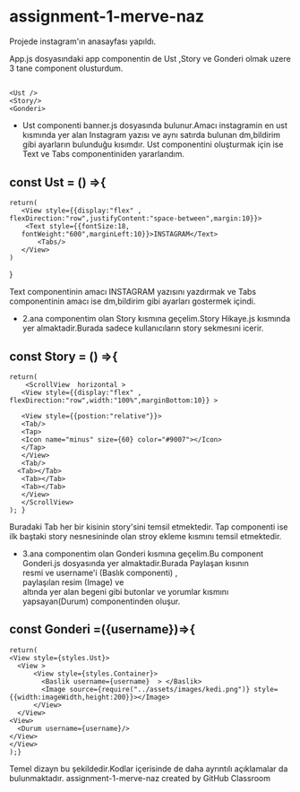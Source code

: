 # assignment-1-merve-naz

Projede instagram'ın anasayfası yapıldı.

App.js dosyasındaki app componentin de Ust ,Story ve Gonderi olmak uzere 3 tane component olusturdum.

## <ScrollView  contentInsetAdjustmentBehavior="automatic" >
    <Ust /> 
    <Story/>
    <Gonderi>
</ScrollView> 

* Ust componenti banner.js dosyasında bulunur.Amacı instagramin en ust kısmında yer alan Instagram yazısı ve aynı satırda bulunan dm,bildirim gibi ayarların bulunduğu kısımdır.
Ust componentini oluşturmak için ise  Text ve Tabs componentiniden  yararlandım.
  
## const Ust = () =>{
    return(
       <View style={{display:"flex" , flexDirection:"row",justifyContent:"space-between",margin:10}}>
        <Text style={{fontSize:18,
       fontWeight:"600",marginLeft:10}}>INSTAGRAM</Text>
           <Tabs/>
       </View>
    )
   }
  
Text componentinin amacı INSTAGRAM yazısını yazdırmak ve  Tabs componentinin amacı ise  dm,bildirim gibi  ayarları gostermek içindi.
  
* 2.ana componentim olan Story kısmına geçelim.Story Hikaye.js kısmında yer almaktadir.Burada sadece kullanıcıların story sekmesıni icerir.
  
##  const Story = () =>{
    return(
        <ScrollView  horizontal >
       <View style={{display:"flex" , flexDirection:"row",width:"100%",marginBottom:10}} >

       <View style={{postion:"relative"}}> 
       <Tab/>
       <Tap>
       <Icon name="minus" size={60} color="#9007"></Icon>
       </Tap>
       </View>
       <Tab/>
      <Tab></Tab>
       <Tab></Tab>
       <Tab></Tab>
       </View>
       </ScrollView>
    ); }
  
Buradaki Tab her bir kisinin story'sini temsil etmektedir. Tap componenti ise  ilk baştaki story nesnesininde olan stroy ekleme kısmını temsil etmektedir.
  
 * 3.ana componentim olan Gonderi  kısmına geçelim.Bu component Gonderi.js dosyasında yer almaktadir.Burada Paylaşan kısının <br>resmi ve username'i (Baslık componenti) , <br> paylaşılan resim (Image) ve <br> altında yer alan begeni gibi butonlar ve
  yorumlar kısmını yapsayan(Durum) componentinden oluşur.
   
  ## const Gonderi =({username})=>{
  
    return(
    <View style={styles.Ust}>
      <View >
          <View style={styles.Container}>
            <Baslik username={username}  > </Baslik>
            <Image source={require("../assets/images/kedi.png")} style={{width:imageWidth,height:200}}></Image>
          </View>
      </View>
    <View>
      <Durum username={username}/>
    </View>
    </View>   
    );}
  
  Temel dizayn bu şekildedir.Kodlar içerisinde de daha ayrıntılı açıklamalar da bulunmaktadır.
assignment-1-merve-naz created by GitHub Classroom
